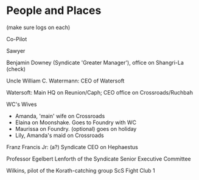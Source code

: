 # People and Places

(make sure logs on each)

Co-Pilot

Sawyer

Benjamin Downey (Syndicate 'Greater Manager'), office on Shangri-La (check)

Uncle William C. Watermann: CEO of Watersoft

Watersoft: Main HQ on Reunion/Caph; CEO office on Crossroads/Ruchbah

WC's Wives

- Amanda, 'main' wife on Crossroads
- Elaina on Moonshake. Goes to Foundry with WC
- Maurissa on Foundry. (optional) goes on holiday
- Lily, Amanda's maid on Crossroads

Franz Francis Jr: (a?) Syndicate CEO on Hephaestus

Professor Egelbert Lenforth of the Syndicate Senior Executive Committee

Wilkins, pilot of the Korath-catching group ScS Fight Club 1
